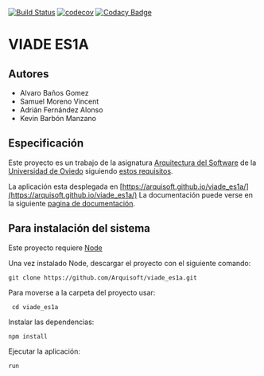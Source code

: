 [![Build Status](https://travis-ci.org/Arquisoft/viade_es1a.svg?branch=master)](https://travis-ci.org/Arquisoft/viade_es1a)
[![codecov](https://codecov.io/gh/Arquisoft/viade_es1a/branch/master/graph/badge.svg)](https://codecov.io/gh/Arquisoft/viade_es1a)
[![Codacy Badge](https://api.codacy.com/project/badge/Grade/4c05b5e81a8a47ce803fb1b553bf986d)](https://www.codacy.com/gh/Arquisoft/viade_es1a?utm_source=github.com&amp;utm_medium=referral&amp;utm_content=Arquisoft/viade_es1a&amp;utm_campaign=Badge_Grade)
# VIADE ES1A

## Autores
  - Alvaro Baños Gomez
  - Samuel Moreno Vincent
  - Adrián Fernández Alonso
  - Kevin Barbón Manzano

## Especificación

Este proyecto es un trabajo de la asignatura [Arquitectura del Software](https://arquisoft.github.io/) de la [Universidad de Oviedo](http://www.uniovi.es/) siguiendo [estos requisitos](https://labra.solid.community/public/SoftwareArchitecture/EnunciadoPractica/).

La aplicación esta desplegada en [https://arquisoft.github.io/viade_es1a/](https://arquisoft.github.io/viade_es1a/)
La documentación puede verse en la siguiente [pagina de documentación](https://arquisoft.github.io/viade_es1a/docs).

<!-- More information about how this project has been setup is available [in the wiki](https://github.com/Arquisoft/viade_es1a/wiki). -->


## Para instalación del sistema
Este proyecto requiere [Node](https://nodejs.org/)

Una vez instalado Node, descargar el proyecto con el siguiente comando:

` git clone https://github.com/Arquisoft/viade_es1a.git `

Para moverse a la carpeta del proyecto usar:

` cd viade_es1a` 

Instalar las dependencias:

` npm install ` 

Ejecutar la aplicación:

` run ` 